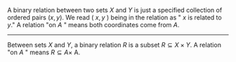 
A binary relation between two sets $X$ and $Y$ is just a specified collection of ordered pairs $(x, y)$. We read ( $x, y$ ) being in the relation as " $x$ is related to $y$." A relation "on $A$ " means both coordinates come from $A$.

---


Between sets $X$ and $Y$, a binary relation $R$ is a subset $R \subseteq X \times Y$. A relation "on $A$ " means $R \subseteq A \times$ A.